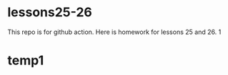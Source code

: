 # lessons25-26
This repo is for github action. Here is homework for lessons 25 and 26.
1


 
# temp1
